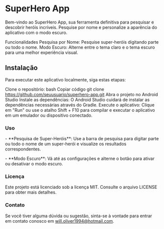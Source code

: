 # SuperHero App
<p>Bem-vindo ao SuperHero App, sua ferramenta definitiva para pesquisar e descobrir heróis incríveis. Pesquise por nome e personalize a aparência do aplicativo com o modo escuro.</p>
Funcionalidades
Pesquisa por Nome: Pesquise super-heróis digitando parte ou todo o nome.
Modo Escuro: Alterne entre o tema claro e o tema escuro para uma melhor experiência visual.


## Instalação
Para executar este aplicativo localmente, siga estas etapas:

Clone o repositório:
bash
Copiar código
git clone https://github.com/seuusuario/superhero-app.git
Abra o projeto no Android Studio
Instale as dependências: O Android Studio cuidará de instalar as dependências necessárias através do Gradle.
Execute o aplicativo: Clique em "Run" ou use o atalho Shift + F10 para compilar e executar o aplicativo em um emulador ou dispositivo conectado.

### Uso
<p>- **Pesquisa de Super-Heróis**: Use a barra de pesquisa para digitar parte ou todo o nome de um super-herói e visualize os resultados correspondentes.</p>
<p>- **Modo Escuro**: Vá até as configurações e alterne o botão para ativar ou desativar o modo escuro.</p>

### Licença
Este projeto está licenciado sob a licença MIT. Consulte o arquivo LICENSE para obter mais detalhes.

### Contato
Se você tiver alguma dúvida ou sugestão, sinta-se à vontade para entrar em contato conosco em <a href="mailto:will.oliver1994@hotmail.com">will.oliver1994@hotmail.com</a>.